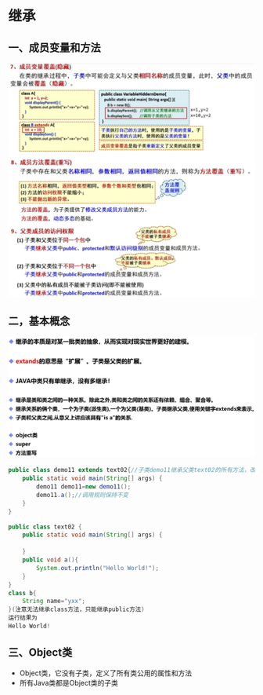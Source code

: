 # 继承

## 一、成员变量和方法

<img src="img/26.继承/image-20221101182123131.png" alt="image-20221101182123131" style="zoom:50%;" />

## 二，基本概念

<img src="img/26.继承/image-20220223202910222.png" alt="image-20220223202910222" style="zoom:50%;" />

```java
public class demo11 extends text02{//子类demo11继承父类text02的所有方法，改成b则继承b
    public static void main(String[] args) {
        demo11 demo11=new demo11();
        demo11.a();//调用规则保持不变
    }
}
```

```java
public class text02 {
    public static void main(String[] args) {

    }
    public void a(){
        System.out.println("Hello World!");
    }
}
class b{
    String name="yxx";
}(注意无法继承class方法，只能继承public方法)
运行结果为
Hello World!
```

## 三、Object类

- Object类，它没有子类，定义了所有类公用的属性和方法
- 所有Java类都是Object类的子类
